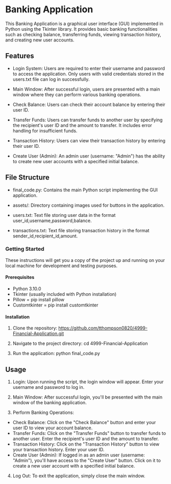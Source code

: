 # Banking Application

This Banking Application is a graphical user interface (GUI) implemented in Python using the Tkinter library. It provides basic banking functionalities such as checking balance, transferring funds, viewing transaction history, and creating new user accounts.

## Features

- Login System: Users are required to enter their username and password to access the application. Only users with valid credentials stored in the users.txt file can log in successfully.

- Main Window: After successful login, users are presented with a main window where they can perform various banking operations.

- Check Balance: Users can check their account balance by entering their user ID.

- Transfer Funds: Users can transfer funds to another user by specifying the recipient's user ID and the amount to transfer. It includes error handling for insufficient funds.

- Transaction History: Users can view their transaction history by entering their user ID.

- Create User (Admin): An admin user (username: "Admin") has the ability to create new user accounts with a specified initial balance.

## File Structure

- final_code.py: Contains the main Python script implementing the GUI application.

- assets/: Directory containing images used for buttons in the application.

- users.txt: Text file storing user data in the format user_id,username,password,balance.

- transactions.txt: Text file storing transaction history in the format sender_id,recipient_id,amount.

### Getting Started

These instructions will get you a copy of the project up and running on your local machine for development and testing purposes.

#### Prerequisites

- Python 3.10.0
- Tkinter (usually included with Python installation)
- Pillow = pip install pillow
- Customtkinter = pip install customtkinter

#### Installation

1. Clone the repository:
https://github.com/tthompson0820/4999-Financial-Application.git

2. Navigate to the project directory:
cd 4999-Financial-Application

3. Run the application:
python final_code.py

## Usage

1. Login: Upon running the script, the login window will appear. Enter your username and password to log in.

2. Main Window: After successful login, you'll be presented with the main window of the banking application.

3. Perform Banking Operations:

- Check Balance: Click on the "Check Balance" button and enter your user ID to view your account balance.
- Transfer Funds: Click on the "Transfer Funds" button to transfer funds to another user. Enter the recipient's user ID and the amount to transfer.
- Transaction History: Click on the "Transaction History" button to view your transaction history. Enter your user ID.
- Create User (Admin): If logged in as an admin user (username: "Admin"), you'll have access to the "Create User" button. Click on it to create a new user account with a specified initial balance.

4. Log Out: To exit the application, simply close the main window.

